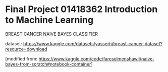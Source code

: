 # Final Project 01418362 Introduction to Machine Learning
BREAST CANCER NAIVE BAYES CLASSIFIER

dataset: https://www.kaggle.com/datasets/yasserh/breast-cancer-dataset?resource=download

[modified from: https://www.kaggle.com/code/fareselmenshawii/naive-bayes-from-scratch#notebook-container]
